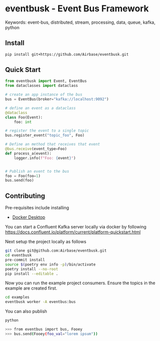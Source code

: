 # eventbusk - Event Bus Framework

Keywords: event-bus, distributed, stream, processing, data, queue, kafka, python

## Install

```bash
pip install git+https://github.com/Airbase/eventbusk.git
```

## Quick Start

```python
from eventbusk import Event, EventBus
from dataclasses import dataclass

# create an app instance of the bus
bus = EventBus(broker="kafka://localhost:9092")

# define an event as a dataclass
@dataclass
class Foo(Event):
    foo: int

# register the event to a single topic
bus.register_event("topic_foo", Foo)

# Define an method that receives that event
@bus.receive(event_type=Foo)
def process_a(event):
    logger.info(f"Foo: {event}")


# Publish an event to the bus
foo = Foo(foo=1)
bus.send(foo)
```

## Contributing

Pre-requisites include installing

- [Docker Desktop](https://www.docker.com/products/docker-desktop/)

You can start a Confluent Kafka server locally via docker by following
https://docs.confluent.io/platform/current/platform-quickstart.html

Next setup the project locally as follows

```bash
git clone git@github.com:Airbase/eventbusk.git
cd eventbusk
pre-commit install
source $(poetry env info -p)/bin/activate
poetry install --no-root
pip install --editable .
```

Now you can run the example project consumers. Ensure the topics in the example are created first.

```bash
cd examples
eventbusk worker -A eventbus:bus
```


You can also publish

```bash
python

>>> from eventbus import bus, Fooey
>>> bus.send(Fooey(foo_val="lorem ipsum"))
```
